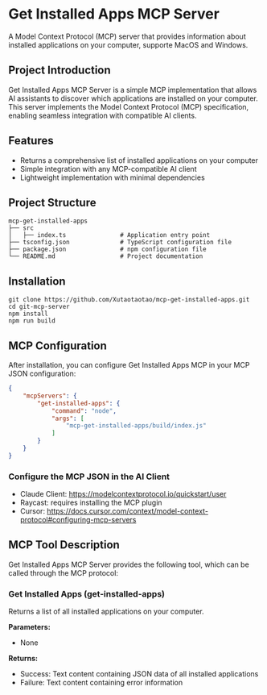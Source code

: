 # Get Installed Apps MCP Server

A Model Context Protocol (MCP) server that provides information about installed applications on your computer, supporte MacOS and Windows.

## Project Introduction

Get Installed Apps MCP Server is a simple MCP implementation that allows AI assistants to discover which applications are installed on your computer. This server implements the Model Context Protocol (MCP) specification, enabling seamless integration with compatible AI clients.

## Features

- Returns a comprehensive list of installed applications on your computer
- Simple integration with any MCP-compatible AI client
- Lightweight implementation with minimal dependencies

## Project Structure

```
mcp-get-installed-apps
├── src
│   ├── index.ts               # Application entry point
├── tsconfig.json              # TypeScript configuration file
├── package.json               # npm configuration file
└── README.md                  # Project documentation
```

## Installation

```
git clone https://github.com/Xutaotaotao/mcp-get-installed-apps.git
cd git-mcp-server
npm install
npm run build
```


## MCP Configuration

After installation, you can configure Get Installed Apps MCP in your MCP JSON configuration:

```json
{
    "mcpServers": {
        "get-installed-apps": {
            "command": "node",
            "args": [
                "mcp-get-installed-apps/build/index.js"
            ]
        }
    }
}
```

### Configure the MCP JSON in the AI Client

- Claude Client: https://modelcontextprotocol.io/quickstart/user
- Raycast: requires installing the MCP plugin
- Cursor: https://docs.cursor.com/context/model-context-protocol#configuring-mcp-servers

## MCP Tool Description

Get Installed Apps MCP Server provides the following tool, which can be called through the MCP protocol:

### Get Installed Apps (get-installed-apps)

Returns a list of all installed applications on your computer.

**Parameters:**
- None

**Returns:**
- Success: Text content containing JSON data of all installed applications
- Failure: Text content containing error information
